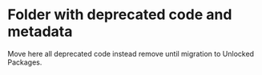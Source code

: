 # Folder with deprecated code and metadata

Move here all deprecated code instead remove until migration to Unlocked Packages.